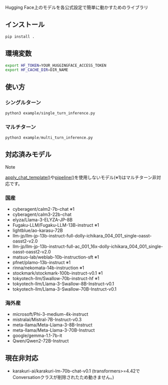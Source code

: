 Hugging Face上のモデルを各公式設定で簡単に動かすためのライブラリ

## インストール

```bash
pip install .
```

## 環境変数

```bash
export HF_TOKEN=YOUR_HUGGINGFACE_ACCESS_TOKEN
export HF_CACHE_DIR=DIR_NAME
```

## 使い方

### シングルターン

```bash
python3 example/single_turn_inference.py
```

### マルチターン

```python
python3 example/multi_turn_inference.py
```

## 対応済みモデル

> [!NOTE]
> [apply_chat_template()](https://huggingface.co/docs/transformers/main/ja/internal/tokenization_utils#transformers.PreTrainedTokenizerBase.apply_chat_template)や[pipeline()](https://huggingface.co/docs/transformers/ja/main_classes/pipelines#transformers.pipeline)を使用しないモデル(※1)はマルチターン非対応です。

### 国産
- cyberagent/calm2-7b-chat ※1
- cyberagent/calm3-22b-chat
- elyza/Llama-3-ELYZA-JP-8B
- Fugaku-LLM/Fugaku-LLM-13B-instruct ※1
- lightblue/ao-karasu-72B
- llm-jp/llm-jp-13b-instruct-full-dolly-ichikara_004_001_single-oasst-oasst2-v2.0
- llm-jp/llm-jp-13b-instruct-full-ac_001_16x-dolly-ichikara_004_001_single-oasst-oasst2-v2.0
- matsuo-lab/weblab-10b-instruction-sft ※1
- pfnet/plamo-13b-instruct ※1
- rinna/nekomata-14b-instruction ※1
- stockmark/stockmark-100b-instruct-v0.1 ※1
- tokyotech-llm/Swallow-70b-instruct-hf ※1
- tokyotech-llm/Llama-3-Swallow-8B-Instruct-v0.1
- tokyotech-llm/Llama-3-Swallow-70B-Instruct-v0.1

### 海外産
- microsoft/Phi-3-medium-4k-instruct
- mistralai/Mistral-7B-Instruct-v0.3
- meta-llama/Meta-Llama-3-8B-Instruct
- meta-llama/Meta-Llama-3-70B-Instruct
- google/gemma-1.1-7b-it
- Qwen/Qwen2-72B-Instruct

## 現在非対応

- karakuri-ai/karakuri-lm-70b-chat-v0.1
(transformers>=4.42でConversationクラスが削除されたため動きません。)